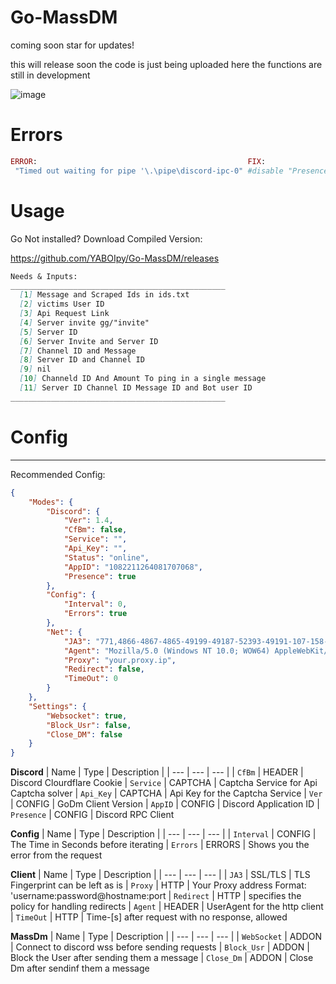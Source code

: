 # Go-MassDM
coming soon star for updates!


this will release soon the code is just being uploaded here
the functions are still in development

![image](https://user-images.githubusercontent.com/110062350/222306213-a9d43e89-1a1e-4315-ae02-5d562664d53e.png)


# Errors
```ruby
ERROR:                                               FIX:
 "Timed out waiting for pipe '\.\pipe\discord-ipc-0" #disable "Presence" in config.json

```

# Usage

Go Not installed? 
Download Compiled Version:

https://github.com/YABOIpy/Go-MassDM/releases
```md
Needs & Inputs:
________________________________________________
  [1] Message and Scraped Ids in ids.txt
  [2] victims User ID
  [3] Api Request Link
  [4] Server invite gg/"invite"
  [5] Server ID
  [6] Server Invite and Server ID
  [7] Channel ID and Message
  [8] Server ID and Channel ID
  [9] nil
  [10] Channeld ID And Amount To ping in a single message 
  [11] Server ID Channel ID Message ID and Bot user ID
________________________________________________

```

# Config
_____________
Recommended Config:
```json
{
    "Modes": {
        "Discord": {
            "Ver": 1.4,
            "CfBm": false,
            "Service": "",
            "Api_Key": "",
            "Status": "online",
            "AppID": "1082211264081707068",
            "Presence": true
        },
        "Config": {
            "Interval": 0,
            "Errors": true
        },
        "Net": {
            "JA3": "771,4866-4867-4865-49199-49187-52393-49191-107-158-52392-49200-103-49196-49192-159-49188-49195-255,0-11-10-35-16-22-23-13-43-45-51-21,29-23-30-25-24,0-1-2",
            "Agent": "Mozilla/5.0 (Windows NT 10.0; WOW64) AppleWebKit/537.36 (KHTML, like Gecko) discord/1.0.9006 Chrome/91.0.4472.164 Electron/13.6.6 Safari/537.36",
            "Proxy": "your.proxy.ip",
            "Redirect": false,
            "TimeOut": 0
        }
    },
    "Settings": {
        "Websocket": true,
        "Block_Usr": false,
        "Close_DM": false
    }
}


```

**Discord**
| Name | Type | Description | 
| ---  | ---  | ---         |
| `CfBm` | HEADER | Discord Clourdflare Cookie 
| `Service` | CAPTCHA | Captcha Service for Api Captcha solver
| `Api_Key` | CAPTCHA | Api Key for the Captcha Service
| `Ver` | CONFIG | GoDm Client Version
| `AppID` | CONFIG | Discord Application ID 
| `Presence` | CONFIG | Discord RPC Client


**Config**
| Name | Type | Description | 
| ---  | ---  | ---         |
| `Interval` | CONFIG | The Time in Seconds before iterating 
| `Errors` | ERRORS | Shows you the error from the request


**Client**
| Name | Type | Description | 
| ---  | ---  | ---         |
| `JA3` | SSL/TLS | TLS Fingerprint can be left as is
| `Proxy` | HTTP | Your Proxy address Format: 'username:password@hostname:port
| `Redirect` | HTTP | specifies the policy for handling redirects
| `Agent` | HEADER | UserAgent for the http client
| `TimeOut` | HTTP | Time-[s] after request with no response, allowed

**MassDm**
| Name | Type | Description | 
| ---  | ---  | ---         |
| `WebSocket` | ADDON | Connect to discord wss before sending requests
| `Block_Usr` | ADDON | Block the User after sending them a message
| `Close_Dm` | ADDON | Close Dm after sendinf them a message
</p>


